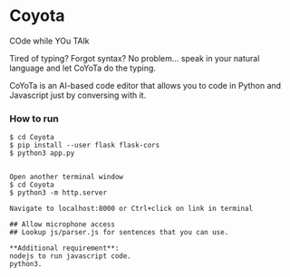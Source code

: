 # Coyota
COde while YOu TAlk

Tired of typing? Forgot syntax? No problem... speak in your natural language and let CoYoTa do the typing.

CoYoTa is an AI-based code editor that allows you to code in Python and Javascript just by conversing with it.



### How to run

```
$ cd Coyota
$ pip install --user flask flask-cors
$ python3 app.py


Open another terminal window
$ cd Coyota
$ python3 -m http.server

Navigate to localhost:8000 or Ctrl+click on link in terminal

## Allow microphone access
## Lookup js/parser.js for sentences that you can use.

**Additional requirement**:
nodejs to run javascript code.
python3.
